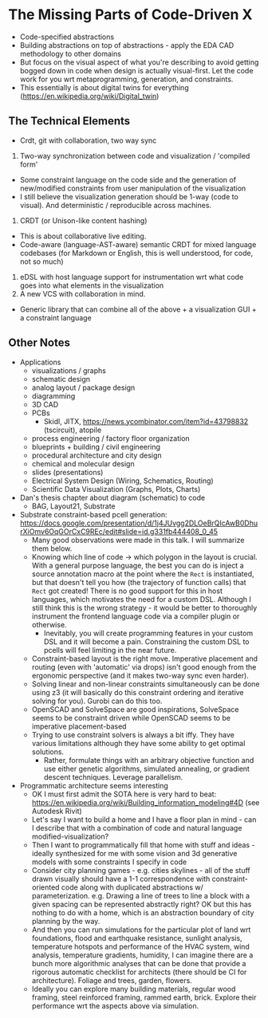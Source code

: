 # The Missing Parts of Code-Driven X

- Code-specified abstractions
- Building abstractions on top of abstractions - apply the EDA CAD methodology to other domains
- But focus on the visual aspect of what you're describing to avoid getting bogged down in code when design is actually visual-first. Let the code work for you wrt metaprogramming, generation, and constraints.
- This essentially is about digital twins for everything (https://en.wikipedia.org/wiki/Digital_twin)

## The Technical Elements

- Crdt, git with collaboration, two way sync

1. Two-way synchronization between code and visualization / 'compiled form'
  - Some constraint language on the code side and the generation of new/modified constraints from user manipulation of the visualization
  - I still believe the visualization generation should be 1-way (code to visual). And deterministic / reproducible across machines.
1. CRDT (or Unison-like content hashing)
  - This is about collaborative live editing.
  - Code-aware (language-AST-aware) semantic CRDT for mixed language codebases (for Markdown or English, this is well understood, for code, not so much)
1. eDSL with host language support for instrumentation wrt what code goes into what elements in the visualization
1. A new VCS with collaboration in mind.

- Generic library that can combine all of the above + a visualization GUI + a constraint language

## Other Notes

- Applications
  - visualizations / graphs
  - schematic design
  - analog layout / package design
  - diagramming
  - 3D CAD
  - PCBs
    - Skidl, JITX, https://news.ycombinator.com/item?id=43798832 (tscircuit), atopile
  - process engineering / factory floor organization
  - blueprints + building / civil engineering
  - procedural architecture and city design
  - chemical and molecular design
  - slides (presentations)
  - Electrical System Design (Wiring, Schematics, Routing)
  - Scientific Data Visualization (Graphs, Plots, Charts)
- Dan's thesis chapter about diagram (schematic) to code
  - BAG, Layout21, Substrate
- Substrate constraint-based pcell generation: https://docs.google.com/presentation/d/1j4JUvgg2DLOeBrQIcAwB0DhurXiOmv6OqGOrCxC9REc/edit#slide=id.g331fb444408_0_45
  - Many good observations were made in this talk. I will summarize them below.
  - Knowing which line of code -> which polygon in the layout is crucial. With a general purpose language, the best you can do is inject a source annotation macro at the point where the `Rect` is instantiated, but that doesn't tell you how (the trajectory of function calls) that `Rect` got created! There is no good support for this in host languages, which motivates the need for a custom DSL. Although I still think this is the wrong strategy - it would be better to thoroughly instrument the frontend language code via a compiler plugin or otherwise.
    - Inevitably, you will create programming features in your custom DSL and it will become a pain. Constraining the custom DSL to pcells will feel limiting in the near future.
  - Constraint-based layout is the right move. Imperative placement and routing (even with 'automatic' via drops) isn't good enough from the ergonomic perspective (and it makes two-way sync even harder).
  - Solving linear and non-linear constraints simultaneously can be done using z3 (it will basically do this constraint ordering and iterative solving for you). Gurobi can do this too.
  - OpenSCAD and SolveSpace are good inspirations, SolveSpace seems to be constraint driven while OpenSCAD seems to be imperative placement-based
  - Trying to use constraint solvers is always a bit iffy. They have various limitations although they have some ability to get optimal solutions.
    - Rather, formulate things with an arbitrary objective function and use either genetic algorithms, simulated annealing, or gradient descent techniques. Leverage parallelism.
- Programmatic architecture seems interesting
  - OK I must first admit the SOTA here is very hard to beat: https://en.wikipedia.org/wiki/Building_information_modeling#4D (see Autodesk Rivit)
  - Let's say I want to build a home and I have a floor plan in mind - can I describe that with a combination of code and natural language modified-visualization?
  - Then I want to programmatically fill that home with stuff and ideas - ideally synthesized for me with some vision and 3d generative models with some constraints I specify in code
  - Consider city planning games - e.g. cities skylines - all of the stuff drawn visually should have a 1-1 correspondence with constraint-oriented code along with duplicated abstractions w/ parameterization. e.g. Drawing a line of trees to line a block with a given spacing can be represented abstractly right? OK but this has nothing to do with a home, which is an abstraction boundary of city planning by the way.
  - And then you can run simulations for the particular plot of land wrt foundations, flood and earthquake resistance, sunlight analysis, temperature hotspots and performance of the HVAC system, wind analysis, temperature gradients, humidity, I can imagine there are a bunch more algorithmic analyses that can be done that provide a rigorous automatic checklist for architects (there should be CI for architecture). Foliage and trees, garden, flowers.
  - Ideally you can explore many building materials, regular wood framing, steel reinforced framing, rammed earth, brick. Explore their performance wrt the aspects above via simulation.

